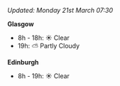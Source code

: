 *Updated: Monday 21st March 07:30*

**Glasgow**

* 8h - 18h: :sunny: Clear
* 19h: :partly_sunny: Partly Cloudy

**Edinburgh**

* 8h - 19h: :sunny: Clear
